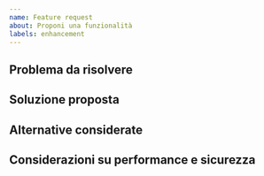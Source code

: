 ```yaml
---
name: Feature request
about: Proponi una funzionalità
labels: enhancement
---
```


## Problema da risolvere

## Soluzione proposta

## Alternative considerate

## Considerazioni su performance e sicurezza

